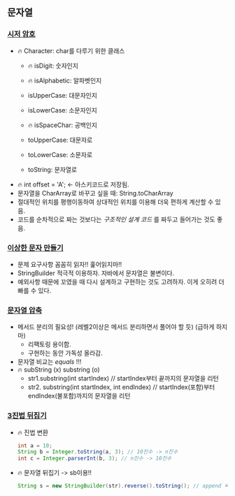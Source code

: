 ## 문자열
### [시저 암호](프로그래머스/1/12926. 시저 암호)
- 🔥 Character: char를 다루기 위한 클래스
    - 🔥 isDigit: 숫자인지
    - 🔥 isAlphabetic: 알파벳인지
    - isUpperCase: 대문자인지
    - isLowerCase: 소문자인지
    - 🔥 isSpaceChar: 공백인지
 
    - toUpperCase: 대문자로
    - toLowerCase: 소문자로
    - toString: 문자열로
- 🔥 int offset = 'A'; <- 아스키코드로 저장됨.
- 문자열을 CharArray로 바꾸고 싶을 때: String.toCharArray
- 절대적인 위치를 평행이동하여 상대적인 위치를 이용해 더욱 편하게 계산할 수 있음.
- 코드를 순차적으로 짜는 것보다는 _구조적인 설계 코드_ 를 짜두고 들어가는 것도 좋음.

### [이상한 문자 만들기](프로그래머스/1/12930. 이상한 문자 만들기)
- 문제 요구사항 꼼꼼히 읽자!! 훑어읽지마!!
- StringBuilder 적극적 이용하자. 자바에서 문자열은 불변이다.
- 예외사항 때문에 꼬였을 때 다시 설계하고 구현하는 것도 고려하자. 이게 오히려 더 빠를 수 있다.

### [문자열 압축](프로그래머스/2/60057. 문자열 압축)
- 메서드 분리의 필요성! (레벨2이상은 메서드 분리하면서 풀어야 할 듯) (급하게 하지마)
    - 리팩토링 용이함.
    - 구현하는 동안 가독성 올라감.
- 문자열 비교는 _equals_ !!!
- 🔥 subString (x) substring (o)
  - str1.substring(int startIndex) // startIndex부터 끝까지의 문자열을 리턴
  - str2. substring(int startIndex, int endIndex) // startIndex(포함)부터 endIndex(불포함)까지의 문자열을 리턴

### [3진법 뒤집기](프로그래머스/Lv.1/68935. 3진법 뒤집기)
- 🔥 진법 변환
    ```java
    int a = 10;
    String b = Integer.toString(a, 3); // 10진수 -> n진수
    int c = Integer.parserInt(b, 3); // n진수 -> 10진수
    ```
- 🔥 문자열 뒤집기 -> sb이용!! 
    ```java
    String s = new StringBuilder(str).reverse().toString(); // append 써도 됨.
    ```